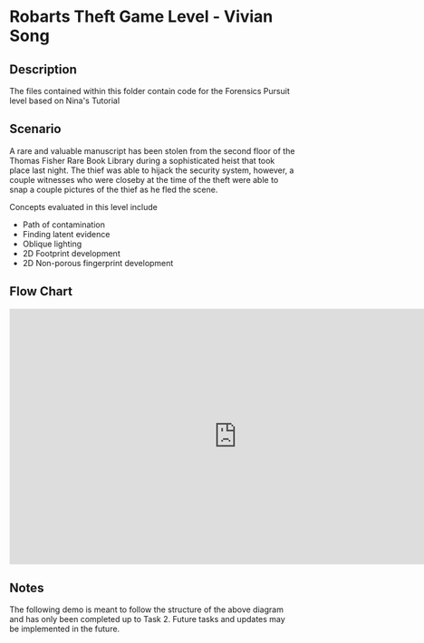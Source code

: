 # Robarts Theft Game Level - Vivian Song

## Description

The files contained within this folder contain code for the Forensics Pursuit level based on Nina's Tutorial

## Scenario
A rare and valuable manuscript has been stolen from the second floor of the Thomas Fisher Rare Book Library during a sophisticated heist that took place last night. The thief was able to hijack the security system, however, a couple witnesses who were closeby at the time of the theft were able to snap a couple pictures of the thief as he fled the scene.

Concepts evaluated in this level include

* Path of contamination 
* Finding latent evidence 
* Oblique lighting 
* 2D Footprint development  
* 2D Non-porous fingerprint development

## Flow Chart

<iframe style="border: 1px solid rgba(0, 0, 0, 0.1);" width="800" height="450" src="https://www.figma.com/embed?embed_host=share&url=https%3A%2F%2Fwww.figma.com%2Fboard%2FQQpJIremRdos72OhPNIKGy%2FForensics-Game-Level-Flow-Chart%3Fnode-id%3D0-1%26t%3DAFm8SnRRrgaLx6vt-1" allowfullscreen></iframe>

## Notes

The following demo is meant to follow the structure of the above diagram and has only been completed up to Task 2. Future tasks and updates may be implemented in the future.

